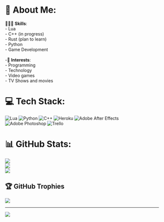 # 💫 About Me:
👨🏻‍💻 **Skills**:<br>- Lua<br>- C++ (in progress)<br>- Rust (plan to learn)<br>- Python<br>- Game Development<br> <br>-🔭 **Interests**:<br>- Programming<br>- Technology<br>- Video games<br>- TV Shows and movies


# 💻 Tech Stack:
![Lua](https://img.shields.io/badge/lua-%232C2D72.svg?style=flat-square&logo=lua&logoColor=white) ![Python](https://img.shields.io/badge/python-3670A0?style=flat-square&logo=python&logoColor=ffdd54) ![C++](https://img.shields.io/badge/c++-%2300599C.svg?style=flat-square&logo=c%2B%2B&logoColor=white) ![Heroku](https://img.shields.io/badge/heroku-%23430098.svg?style=flat-square&logo=heroku&logoColor=white) ![Adobe After Effects](https://img.shields.io/badge/Adobe%20After%20Effects-9999FF.svg?style=flat-square&logo=Adobe%20After%20Effects&logoColor=white) ![Adobe Photoshop](https://img.shields.io/badge/adobephotoshop-%2331A8FF.svg?style=flat-square&logo=adobephotoshop&logoColor=white) ![Trello](https://img.shields.io/badge/Trello-%23026AA7.svg?style=flat-square&logo=Trello&logoColor=white)
# 📊 GitHub Stats:
![](https://github-readme-stats.vercel.app/api?username=AyroByte&theme=react&hide_border=false&include_all_commits=false&count_private=false)<br/>
![](https://github-readme-streak-stats.herokuapp.com/?user=AyroByte&theme=react&hide_border=false)<br/>
![](https://github-readme-stats.vercel.app/api/top-langs/?username=AyroByte&theme=react&hide_border=false&include_all_commits=false&count_private=false&layout=compact)

## 🏆 GitHub Trophies
![](https://github-profile-trophy.vercel.app/?username=AyroByte&theme=radical&no-frame=false&no-bg=true&margin-w=4)

---
[![](https://visitcount.itsvg.in/api?id=AyroByte&icon=0&color=1)](https://visitcount.itsvg.in)

<!-- Proudly created with GPRM ( https://gprm.itsvg.in ) -->
